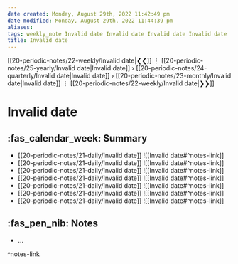 ```yaml
---
date created: Monday, August 29th, 2022 11:42:49 pm
date modified: Monday, August 29th, 2022 11:44:39 pm
aliases: 
tags: weekly_note Invalid date Invalid date Invalid date Invalid date 
title: Invalid date
---
```


[[20-periodic-notes/22-weekly/Invalid date|❮❮]] ⋮ [[20-periodic-notes/25-yearly/Invalid date|Invalid date]] › [[20-periodic-notes/24-quarterly/Invalid date|Invalid date]] › [[20-periodic-notes/23-monthly/Invalid date|Invalid date]] ⋮ [[20-periodic-notes/22-weekly/Invalid date|❯❯]]

# Invalid date

## :fas_calendar_week: Summary

- [[20-periodic-notes/21-daily/Invalid date]]
  ![[Invalid date#^notes-link]]
- [[20-periodic-notes/21-daily/Invalid date]]
  ![[Invalid date#^notes-link]]
- [[20-periodic-notes/21-daily/Invalid date]]
  ![[Invalid date#^notes-link]]
- [[20-periodic-notes/21-daily/Invalid date]]
  ![[Invalid date#^notes-link]]
- [[20-periodic-notes/21-daily/Invalid date]]
  ![[Invalid date#^notes-link]]
- [[20-periodic-notes/21-daily/Invalid date]]
  ![[Invalid date#^notes-link]]
- [[20-periodic-notes/21-daily/Invalid date]]
  ![[Invalid date#^notes-link]]
  
## :fas_pen_nib: Notes

- …

^notes-link
